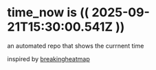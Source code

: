 # time_now is (( 2025-09-21T15:30:00.541Z ))

an automated repo that shows the currnent time

inspired by [breakingheatmap](https://github.com/breakingheatmap/breakingheatmap)
